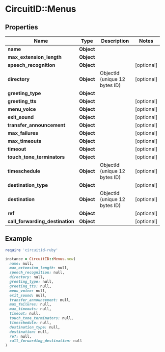 # CircuitID::Menus

## Properties

| Name | Type | Description | Notes |
| ---- | ---- | ----------- | ----- |
| **name** | **Object** |  |  |
| **max_extension_length** | **Object** |  |  |
| **speech_recognition** | **Object** |  | [optional] |
| **directory** | **Object** | ObjectId (unique 12 bytes ID) | [optional] |
| **greeting_type** | **Object** |  |  |
| **greeting_tts** | **Object** |  | [optional] |
| **menu_voice** | **Object** |  | [optional] |
| **exit_sound** | **Object** |  | [optional] |
| **transfer_announcement** | **Object** |  | [optional] |
| **max_failures** | **Object** |  | [optional] |
| **max_timeouts** | **Object** |  | [optional] |
| **timeout** | **Object** |  | [optional] |
| **touch_tone_terminators** | **Object** |  | [optional] |
| **timeschedule** | **Object** | ObjectId (unique 12 bytes ID) | [optional] |
| **destination_type** | **Object** |  | [optional] |
| **destination** | **Object** | ObjectId (unique 12 bytes ID) | [optional] |
| **ref** | **Object** |  | [optional] |
| **call_forwarding_destination** | **Object** |  | [optional] |

## Example

```ruby
require 'circuitid-ruby'

instance = CircuitID::Menus.new(
  name: null,
  max_extension_length: null,
  speech_recognition: null,
  directory: null,
  greeting_type: null,
  greeting_tts: null,
  menu_voice: null,
  exit_sound: null,
  transfer_announcement: null,
  max_failures: null,
  max_timeouts: null,
  timeout: null,
  touch_tone_terminators: null,
  timeschedule: null,
  destination_type: null,
  destination: null,
  ref: null,
  call_forwarding_destination: null
)
```

